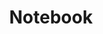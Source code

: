 ---
title: "Notebook"
layout: collection
collection: notebook
permalink: /notebook/
author_profile: true
---